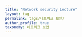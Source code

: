 ```yaml
---
title: "Network security Lecture"
layout: tag
permalink: tags/네트워크 보안/
author_profile: true
taxonomy: 네트워크 보안
---
```

